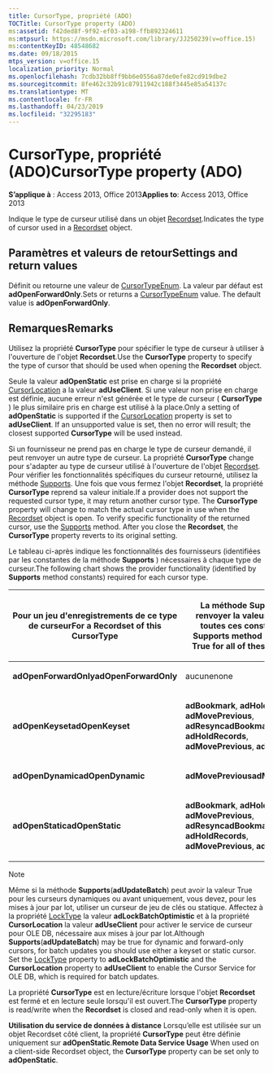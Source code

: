 ```yaml
---
title: CursorType, propriété (ADO)
TOCTitle: CursorType property (ADO)
ms:assetid: f42ded8f-9f92-ef03-a198-ffb892324611
ms:mtpsurl: https://msdn.microsoft.com/library/JJ250239(v=office.15)
ms:contentKeyID: 48548682
ms.date: 09/18/2015
mtps_version: v=office.15
localization_priority: Normal
ms.openlocfilehash: 7cdb32bb8ff9bb6e0556a87de0efe82cd919dbe2
ms.sourcegitcommit: 8fe462c32b91c87911942c188f3445e85a54137c
ms.translationtype: MT
ms.contentlocale: fr-FR
ms.lasthandoff: 04/23/2019
ms.locfileid: "32295183"
---
```

# <a name="cursortype-property-ado"></a><span data-ttu-id="2dd0e-102">CursorType, propriété (ADO)</span><span class="sxs-lookup"><span data-stu-id="2dd0e-102">CursorType property (ADO)</span></span>


<span data-ttu-id="2dd0e-103">**S’applique à** : Access 2013, Office 2013</span><span class="sxs-lookup"><span data-stu-id="2dd0e-103">**Applies to**: Access 2013, Office 2013</span></span>

<span data-ttu-id="2dd0e-104">Indique le type de curseur utilisé dans un objet [Recordset](recordset-object-ado.md).</span><span class="sxs-lookup"><span data-stu-id="2dd0e-104">Indicates the type of cursor used in a [Recordset](recordset-object-ado.md) object.</span></span>

## <a name="settings-and-return-values"></a><span data-ttu-id="2dd0e-105">Paramètres et valeurs de retour</span><span class="sxs-lookup"><span data-stu-id="2dd0e-105">Settings and return values</span></span>

<span data-ttu-id="2dd0e-p101">Définit ou retourne une valeur de [CursorTypeEnum](cursortypeenum.md). La valeur par défaut est **adOpenForwardOnly**.</span><span class="sxs-lookup"><span data-stu-id="2dd0e-p101">Sets or returns a [CursorTypeEnum](cursortypeenum.md) value. The default value is **adOpenForwardOnly**.</span></span>

## <a name="remarks"></a><span data-ttu-id="2dd0e-108">Remarques</span><span class="sxs-lookup"><span data-stu-id="2dd0e-108">Remarks</span></span>

<span data-ttu-id="2dd0e-109">Utilisez la propriété **CursorType** pour spécifier le type de curseur à utiliser à l'ouverture de l'objet **Recordset**.</span><span class="sxs-lookup"><span data-stu-id="2dd0e-109">Use the **CursorType** property to specify the type of cursor that should be used when opening the **Recordset** object.</span></span>

<span data-ttu-id="2dd0e-p102">Seule la valeur **adOpenStatic** est prise en charge si la propriété [CursorLocation](cursorlocation-property-ado.md) a la valeur **adUseClient**. Si une valeur non prise en charge est définie, aucune erreur n'est générée et le type de curseur ( **CursorType** ) le plus similaire pris en charge est utilisé à la place.</span><span class="sxs-lookup"><span data-stu-id="2dd0e-p102">Only a setting of **adOpenStatic** is supported if the [CursorLocation](cursorlocation-property-ado.md) property is set to **adUseClient**. If an unsupported value is set, then no error will result; the closest supported **CursorType** will be used instead.</span></span>

<span data-ttu-id="2dd0e-p103">Si un fournisseur ne prend pas en charge le type de curseur demandé, il peut renvoyer un autre type de curseur. La propriété **CursorType** change pour s'adapter au type de curseur utilisé à l'ouverture de l'objet [Recordset](recordset-object-ado.md). Pour vérifier les fonctionnalités spécifiques du curseur retourné, utilisez la méthode [Supports](supports-method-ado.md). Une fois que vous fermez l'objet **Recordset**, la propriété **CursorType** reprend sa valeur initiale.</span><span class="sxs-lookup"><span data-stu-id="2dd0e-p103">If a provider does not support the requested cursor type, it may return another cursor type. The **CursorType** property will change to match the actual cursor type in use when the [Recordset](recordset-object-ado.md) object is open. To verify specific functionality of the returned cursor, use the [Supports](supports-method-ado.md) method. After you close the **Recordset**, the **CursorType** property reverts to its original setting.</span></span>

<span data-ttu-id="2dd0e-116">Le tableau ci-après indique les fonctionnalités des fournisseurs (identifiées par les constantes de la méthode **Supports** ) nécessaires à chaque type de curseur.</span><span class="sxs-lookup"><span data-stu-id="2dd0e-116">The following chart shows the provider functionality (identified by **Supports** method constants) required for each cursor type.</span></span>

<table>
<colgroup>
<col style="width: 50%" />
<col style="width: 50%" />
</colgroup>
<thead>
<tr class="header">
<th><p><span data-ttu-id="2dd0e-117">Pour un jeu d'enregistrements de ce type de curseur</span><span class="sxs-lookup"><span data-stu-id="2dd0e-117">For a Recordset of this CursorType</span></span></p></th>
<th><p><span data-ttu-id="2dd0e-118">La méthode Supports doit renvoyer la valeur True pour toutes ces constantes</span><span class="sxs-lookup"><span data-stu-id="2dd0e-118">The Supports method must return True for all of these constants</span></span></p></th>
</tr>
</thead>
<tbody>
<tr class="odd">
<td><p><span data-ttu-id="2dd0e-119"><strong>adOpenForwardOnly</strong></span><span class="sxs-lookup"><span data-stu-id="2dd0e-119"><strong>adOpenForwardOnly</strong></span></span></p></td>
<td><p><span data-ttu-id="2dd0e-120">aucune</span><span class="sxs-lookup"><span data-stu-id="2dd0e-120">none</span></span></p></td>
</tr>
<tr class="even">
<td><p><span data-ttu-id="2dd0e-121"><strong>adOpenKeyset</strong></span><span class="sxs-lookup"><span data-stu-id="2dd0e-121"><strong>adOpenKeyset</strong></span></span></p></td>
<td><p><span data-ttu-id="2dd0e-122"><strong>adBookmark</strong>, <strong>adHoldRecords</strong>, <strong>adMovePrevious</strong>, <strong>adResync</strong></span><span class="sxs-lookup"><span data-stu-id="2dd0e-122"><strong>adBookmark</strong>, <strong>adHoldRecords</strong>, <strong>adMovePrevious</strong>, <strong>adResync</strong></span></span></p></td>
</tr>
<tr class="odd">
<td><p><span data-ttu-id="2dd0e-123"><strong>adOpenDynamic</strong></span><span class="sxs-lookup"><span data-stu-id="2dd0e-123"><strong>adOpenDynamic</strong></span></span></p></td>
<td><p><span data-ttu-id="2dd0e-124"><strong>adMovePrevious</strong></span><span class="sxs-lookup"><span data-stu-id="2dd0e-124"><strong>adMovePrevious</strong></span></span></p></td>
</tr>
<tr class="even">
<td><p><span data-ttu-id="2dd0e-125"><strong>adOpenStatic</strong></span><span class="sxs-lookup"><span data-stu-id="2dd0e-125"><strong>adOpenStatic</strong></span></span></p></td>
<td><p><span data-ttu-id="2dd0e-126"><strong>adBookmark</strong>, <strong>adHoldRecords</strong>, <strong>adMovePrevious</strong>, <strong>adResync</strong></span><span class="sxs-lookup"><span data-stu-id="2dd0e-126"><strong>adBookmark</strong>, <strong>adHoldRecords</strong>, <strong>adMovePrevious</strong>, <strong>adResync</strong></span></span></p></td>
</tr>
</tbody>
</table>


> [!NOTE]
> <span data-ttu-id="2dd0e-p104">Même si la méthode **Supports**(**adUpdateBatch**) peut avoir la valeur True pour les curseurs dynamiques ou avant uniquement, vous devez, pour les mises à jour par lot, utiliser un curseur de jeu de clés ou statique. Affectez à la propriété [LockType](locktype-property-ado.md) la valeur **adLockBatchOptimistic** et à la propriété **CursorLocation** la valeur **adUseClient** pour activer le service de curseur pour OLE DB, nécessaire aux mises à jour par lot.</span><span class="sxs-lookup"><span data-stu-id="2dd0e-p104">Although **Supports**(**adUpdateBatch**) may be true for dynamic and forward-only cursors, for batch updates you should use either a keyset or static cursor. Set the [LockType](locktype-property-ado.md) property to **adLockBatchOptimistic** and the **CursorLocation** property to **adUseClient** to enable the Cursor Service for OLE DB, which is required for batch updates.</span></span>

<span data-ttu-id="2dd0e-129">La propriété **CursorType** est en lecture/écriture lorsque l'objet **Recordset** est fermé et en lecture seule lorsqu'il est ouvert.</span><span class="sxs-lookup"><span data-stu-id="2dd0e-129">The **CursorType** property is read/write when the **Recordset** is closed and read-only when it is open.</span></span>

<span data-ttu-id="2dd0e-130">**Utilisation du service de données à distance** Lorsqu’elle est utilisée sur un objet Recordset côté client, la propriété **CursorType** peut être définie uniquement sur **adOpenStatic**.</span><span class="sxs-lookup"><span data-stu-id="2dd0e-130">**Remote Data Service Usage** When used on a client-side Recordset object, the **CursorType** property can be set only to **adOpenStatic**.</span></span>

